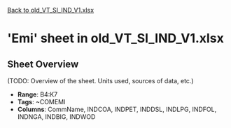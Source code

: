 [Back to old_VT_SI_IND_V1.xlsx](README.md)

# 'Emi' sheet in old_VT_SI_IND_V1.xlsx

## Sheet Overview

(TODO: Overview of the sheet. Units used, sources of data, etc.)

- **Range**: B4:K7
- **Tags**: ~COMEMI
- **Columns**: CommName, INDCOA, INDPET, INDDSL, INDLPG, INDFOL, INDNGA, INDBIG, INDWOD

